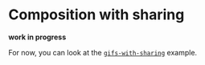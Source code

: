 # Composition with sharing
**work in progress**

For now, you can look at the [`gifs-with-sharing`](https://github.com/clarus/redux-ship/tree/master/examples/gifs-with-sharing) example.
